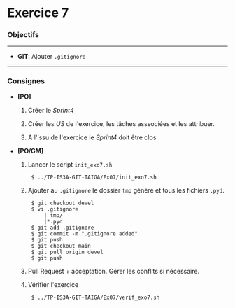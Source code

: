 Exercice 7
===

### Objectifs
--- 

* **GIT**: Ajouter `.gitignore`

---	
### Consignes

* **[PO]**

	1. Créer le *Sprint4*
	
	2. Créer les *US* de l'exercice, les tâches asssociées et les attribuer.
	
	3. A l'issu de l'exercice le *Sprint4* doit être clos

* **[PO/GM]** 

	1. Lancer le script `init_exo7.sh`

			$ ../TP-IS3A-GIT-TAIGA/Ex07/init_exo7.sh

	2. Ajouter au `.gitignore` le dossier `tmp` généré et tous les fichiers `.pyd`.

			$ git checkout devel
			$ vi .gitignore
				| tmp/
				|*.pyd
			$ git add .gitignore
			$ git commit -m ".gitignore added"
			$ git push
			$ git checkout main
			$ git pull origin devel
			$ git push
			
	3. Pull Request + acceptation. Gérer les conflits si nécessaire.

	4. Vérifier l'exercice
		
			$ ../TP-IS3A-GIT-TAIGA/Ex07/verif_exo7.sh
